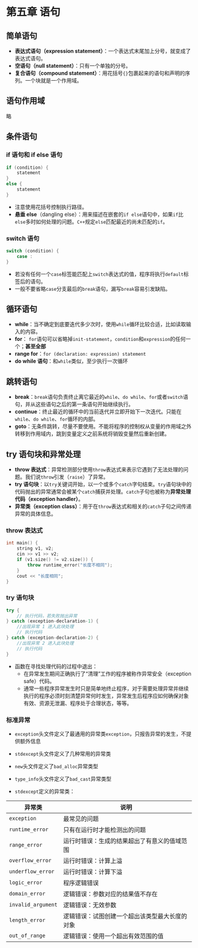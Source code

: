 # 第五章 语句

## 简单语句

- **表达式语句（expression statement）**：一个表达式末尾加上分号，就变成了表达式语句。
- **空语句（null statement）**：只有一个单独的分号。
- **复合语句（compound statement）**：用花括号`{}`包裹起来的语句和声明的序列。一个块就是一个作用域。

## 语句作用域

略

## 条件语句

### if 语句和 if else 语句
```cpp
if (condition) {
    statement
}
else {
    statement
}
```

- 注意使用花括号控制执行路径。
- **悬垂 else**（dangling else）：用来描述在嵌套的`if else`语句中，如果`if`比`else`多时如何处理的问题。`C++`规定`else`匹配最近的尚未匹配的`if`。

### switch 语句
```cpp
switch (condition) {
    case :
}
```
- 若没有任何一个`case`标签能匹配上`switch`表达式的值，程序将执行`default`标签后的语句。
- 一般不要省略`case`分支最后的`break`语句，漏写`break`容易引发缺陷。

## 循环语句

- **while**：当不确定到底要迭代多少次时，使用`while`循环比较合适，比如读取输入的内容。
- **for**： `for`语句可以省略掉`init-statement`，`condition`和`expression`的任何一个；**甚至全部**
- **range for**：`for (declaration: expression) statement`
- **do while 语句**：和`while`类似，至少执行一次循环

## 跳转语句

- **break**：`break`语句负责终止离它最近的`while`、`do while`、`for`或者`switch`语句，并从这些语句之后的第一条语句开始继续执行。
- **continue**：终止最近的循环中的当前迭代并立即开始下一次迭代。只能在`while`、`do while`、`for`循环的内部。
- **goto**：无条件跳转，尽量不要使用。不能将程序的控制权从变量的作用域之外转移到作用域内，跳到变量定义之前系统将销毁变量然后重新创建。

## try 语句块和异常处理

- **throw 表达式**：异常检测部分使用`throw`表达式来表示它遇到了无法处理的问题。我们说`throw`引发（`raise`）了异常。
- **try 语句块**：以`try`关键词开始，以一个或多个`catch`字句结束。`try`语句块中的代码抛出的异常通常会被某个`catch`捕获并处理。`catch`子句也被称为**异常处理代码（exception handler）**。
- **异常类（exception class）**：用于在`throw`表达式和相关的`catch`子句之间传递异常的具体信息。

### throw 表达式
```cpp
int main() {
    string v1, v2;
    cin >> v1 >> v2;
    if (v1.size() != v2.size()) {
        throw runtime_error("长度不相同");
    }
    cout << "长度相同";
}
```

### try 语句块
```cpp
try {
    // 执行代码，若失败抛出异常
} catch (exception-declaration-1) {
    //出现异常 1 进入此块处理
    // 执行代码
} catch (exception-declaration-2) {
    //出现异常 2 进入此块处理
    // 执行代码
}
```

- 函数在寻找处理代码的过程中退出：
  - 在异常发生期间正确执行了“清理”工作的程序被称作异常安全（exception safe）代码。
  - 通常一些程序异常发生时只是简单地终止程序，对于需要处理异常并继续执行的程序必须时刻清楚异常何时发生，异常发生后程序应如何确保对象有效、资源无泄漏、程序处于合理状态，等等。

### 标准异常
- `exception`头文件定义了最通用的异常类`exception`，只报告异常的发生，不提供额外信息
- `stdexcept`头文件定义了几种常用的异常类
- `new`头文件定义了`bad_alloc`异常类型
- `type_info`头文件定义了`bad_cast`异常类型

- `stdexcept`定义的异常类：

| 异常类             | 说明                                           |
| ------------------ | ---------------------------------------------- |
| `exception`        | 最常见的问题                                   |
| `runtime_error`    | 只有在运行时才能检测出的问题                   |
| `range_error`      | 运行时错误：生成的结果超出了有意义的值域范围   |
| `overflow_error`   | 运行时错误：计算上溢                           |
| `underflow_error`  | 运行时错误：计算下溢                           |
| `logic_error`      | 程序逻辑错误                                   |
| `domain_error`     | 逻辑错误：参数对应的结果值不存在               |
| `invalid_argument` | 逻辑错误：无效参数                             |
| `length_error`     | 逻辑错误：试图创建一个超出该类型最大长度的对象 |
| `out_of_range`     | 逻辑错误：使用一个超出有效范围的值             |
